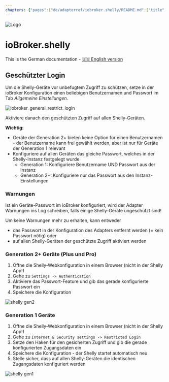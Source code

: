 ```yaml
---
chapters: {"pages":{"de/adapterref/iobroker.shelly/README.md":{"title":{"de":"ioBroker.shelly"},"content":"de/adapterref/iobroker.shelly/README.md"},"de/adapterref/iobroker.shelly/protocol-coap.md":{"title":{"de":"ioBroker.shelly"},"content":"de/adapterref/iobroker.shelly/protocol-coap.md"},"de/adapterref/iobroker.shelly/protocol-mqtt.md":{"title":{"de":"ioBroker.shelly"},"content":"de/adapterref/iobroker.shelly/protocol-mqtt.md"},"de/adapterref/iobroker.shelly/restricted-login.md":{"title":{"de":"ioBroker.shelly"},"content":"de/adapterref/iobroker.shelly/restricted-login.md"},"de/adapterref/iobroker.shelly/state-changes.md":{"title":{"de":"ioBroker.shelly"},"content":"de/adapterref/iobroker.shelly/state-changes.md"},"de/adapterref/iobroker.shelly/faq.md":{"title":{"de":"ioBroker.shelly"},"content":"de/adapterref/iobroker.shelly/faq.md"},"de/adapterref/iobroker.shelly/debug.md":{"title":{"de":"ioBroker.shelly"},"content":"de/adapterref/iobroker.shelly/debug.md"}}}
---
```

![Logo](../../admin/shelly.png)

# ioBroker.shelly
This is the German documentation - [🇺🇸 English version](../en/restricted-login.md)

## Geschützter Login
Um die Shelly-Geräte vor unbefugtem Zugriff zu schützen, setze in der ioBroker Konfiguration einen beliebigen Benutzernamen und Passwort im Tab *Allgemeine Einstellungen*.

![iobroker_general_restrict_login](./img/iobroker_general_restrict_login.png)

Aktiviere danach den geschützten Zugriff auf allen Shelly-Geräten.

**Wichtig:**

- Geräte der Generation 2+ bieten keine Option für einen Benutzernamen - der Benutzername kann frei gewählt werden, aber ist nur für Geräte der Generation 1 relevant
- Konfiguriere auf allen Geräten das gleiche Passwort, welches in der Shelly-Instanz festgelegt wurde
    - Generation 1: Konfiguriere Benutzername UND Passwort aus der Instanz
    - Generation 2+: Konfiguriere nur das Passwort aus den Instanz-Einstellungen

### Warnungen
Ist ein Geräte-Passwort im ioBroker konfiguriert, wird der Adapter Warnungen ins Log schreiben, falls einige Shelly-Geräte ungeschützt sind!

Um keine Warnungen mehr zu erhalten, kann entweder

- das Passwort in der Konfiguration des Adapters entfernt werden (= kein Passwort nötig) oder
- auf allen Shelly-Geräten der geschützte Zugriff aktiviert werden

### Generation 2+ Geräte (Plus und Pro)
1. Öffne die Shelly-Webkonfiguration in einem Browser (nicht in der Shelly App!)
2. Gehe zu `Settings -> Authentication`
3. Aktiviere das Passwort-Feature und gib das gerade konfigurierte Passwort ein
4. Speichere die Konfiguration

![shelly gen2](./img/shelly_restrict_login-gen2.png)

### Generation 1 Geräte
1. Öffne die Shelly-Webkonfiguration in einem Browser (nicht in der Shelly App!)
2. Gehe zu `Internet & Security settings -> Restricted Login`
3. Setze den Haken für den gesicherten Zugriff und gib die gerade konfigurierten Zugangsdaten ein
4. Speichere die Konfiguration - der Shelly startet automatisch neu
5. Stelle sicher, dass auf allen Shelly-Geräten die identischen Zugangsdaten konfiguriert werden

![shelly gen1](./img/shelly_restrict_login-gen1.png)